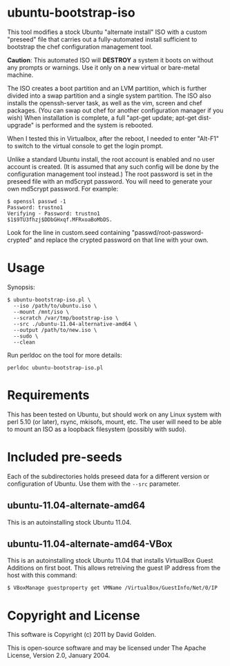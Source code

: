 # ubuntu-bootstrap-iso

This tool modifies a stock Ubuntu "alternate install" ISO with a custom
"preseed" file that carries out a fully-automated install sufficient to
bootstrap the chef configuration management tool.

**Caution**: This automated ISO will **DESTROY** a system it boots on
without any prompts or warnings.  Use it only on a new virtual or
bare-metal machine.

The ISO creates a boot partition and an LVM partition, which is further
divided into a swap partition and a single system partition.  The ISO also
installs the openssh-server task, as well as the vim, screen and chef
packages. (You can swap out chef for another configuration manager if you
wish)  When installation is complete, a full "apt-get update; apt-get
dist-upgrade" is performed and the system is rebooted.

When I tested this in Virtualbox, after the reboot, I needed to enter
"Alt-F1" to switch to the virtual console to get the login prompt.

Unlike a standard Ubuntu install, the root account is enabled and no user
account is created.  (It is assumed that any such config will be done by
the configuration management tool instead.)  The root password is set in
the preseed file with an md5crypt password.  You will need to generate your
own md5crypt password.  For example:

    $ openssl passwd -1
    Password: trustno1
    Verifying - Password: trustno1
    $1$9TU3fhzj$DDbGHxqf.MFRxoaBoMbDS.

Look for the line in custom.seed containing "passwd/root-password-crypted"
and replace the crypted password on that line with your own.

# Usage

Synopsis:

    $ ubuntu-bootstrap-iso.pl \
      --iso /path/to/ubuntu.iso \
      --mount /mnt/iso \
      --scratch /var/tmp/bootstrap-iso \
      --src ./ubuntu-11.04-alternative-amd64 \
      --output /path/to/new.iso \
      --sudo \
      --clean

Run perldoc on the tool for more details:

    perldoc ubuntu-bootstrap-iso.pl

# Requirements

This has been tested on Ubuntu, but should work on any Linux system with
perl 5.10 (or later), rsync, mkisofs, mount, etc.  The user will need to be
able to mount an ISO as a loopback filesystem (possibly with sudo).

# Included pre-seeds

Each of the subdirectories holds preseed data for a different version
or configuration of Ubuntu. Use them with the `--src` parameter.

## ubuntu-11.04-alternate-amd64

This is an autoinstalling stock Ubuntu 11.04.

## ubuntu-11.04-alternate-amd64-VBox

This is an autoinstalling stock Ubuntu 11.04 that installs VirtualBox
Guest Additions on first boot.  This allows retreiving the guest IP address
from the host with this command:

    $ VBoxManage guestproperty get VMName /VirtualBox/GuestInfo/Net/0/IP

# Copyright and License

This software is Copyright (c) 2011 by David Golden.
 
This is open-source software and may be licensed under The Apache License,
Version 2.0, January 2004.
